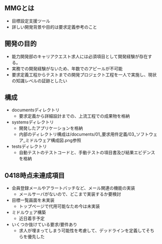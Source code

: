 ## MMGとは
* 目標設定支援ツール
* 詳しい開発背景や目的は要求定義参考のこと

## 開発の目的
* 能力開発部のキャリアクエスト求人には必須項目として開発経験が存在する。
* 実務での開発経験がないため、年数でのアピールが不可能
* 要求定義工程からテストまでの開発プロジェクト工程を一人で実施し、現状の知識レベルの証跡としたい

## 構成
* documentsディレクトリ
    * 要求定義から詳細設計までの、上流工程での成果物を格納
* systemsディレクトリ
    * 開発したアプリケーションを格納
    * 内部のディレクトリ構成は/documents/01_要求用件定義/03_ソフトウェア_ミドルウェア構成図.png参照
* testsディレクトリ
    * 自動テストのテストコードと、手動テストの項目書及び結果エビデンスを格納

## 0418時点未達成項目
* 会員登録メールやアラートバッチなど、メール関連の機能の実装
    * メールサーバがないので、どこまで実装するか要検討
* 目標一覧画面を未実装
    * トップページで代用可能なため今は未実装
* ミドルウェア構築
    * 近日着手予定
* いくつか抜けている要求/要件あり
    * 求人が埋まってしまう可能性を考慮して、デッドラインを定義してそちらを優先した